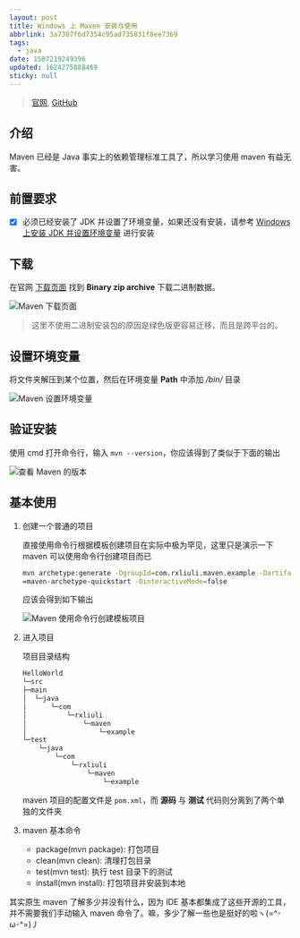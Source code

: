 ```yaml
---
layout: post
title: Windows 上 Maven 安装与使用
abbrlink: 3a7307f6d7354c95ad735831f8ee73b9
tags:
  - java
date: 1587219249396
updated: 1624275888469
sticky: null
---
```


> [官网](https://maven.apache.org), [GitHub](https://github.com/apache/maven)

## 介绍

Maven 已经是 Java 事实上的依赖管理标准工具了，所以学习使用 maven 有益无害。

## 前置要求

- [x] 必须已经安装了 JDK 并设置了环境变量，如果还没有安装，请参考 [Windows 上安装 JDK 并设置环境变量](/p/7fefb689b04840dc92ff85a703128115) 进行安装

## 下载

在官网 [下载页面](https://maven.apache.org/download.cgi) 找到 **Binary zip archive** 下载二进制数据。

![Maven 下载页面](https://img.rxliuli.com/20181109124211.png)

> 这里不使用二进制安装包的原因是绿色版更容易迁移，而且是跨平台的。

## 设置环境变量

将文件夹解压到某个位置，然后在环境变量 **Path** 中添加 _/bin/_ 目录

![Maven 设置环境变量](https://img.rxliuli.com/20181109124557.png)

## 验证安装

使用 cmd 打开命令行，输入 `mvn --version`，你应该得到了类似于下面的输出

![查看 Maven 的版本](https://img.rxliuli.com/20181109124924.png)

## 基本使用

1.  创建一个普通的项目

    直接使用命令行根据模板创建项目在实际中极为罕见，这里只是演示一下 maven 可以使用命令行创建项目而已

    ```sh
    mvn archetype:generate -DgroupId=com.rxliuli.maven.example -DartifactId=HelloWorld -DarchetypeArtifactId
    =maven-archetype-quickstart -DinteractiveMode=false
    ```

    应该会得到如下输出

    ![Maven 使用命令行创建模板项目](https://img.rxliuli.com/20181109130243.png)

1.  进入项目

    项目目录结构

    ```sh
    HelloWorld
    └─src
    ├─main
    │  └─java
    │      └─com
    │          └─rxliuli
    │              └─maven
    │                  └─example
    └─test
        └─java
            └─com
                └─rxliuli
                    └─maven
                        └─example
    ```

    maven 项目的配置文件是 `pom.xml`，而 **源码** 与 **测试** 代码则分离到了两个单独的文件夹

1.  maven 基本命令
    - package(mvn package): 打包项目
    - clean(mvn clean): 清理打包目录
    - test(mvn test): 执行 test 目录下的测试
    - install(mvn install): 打包项目并安装到本地

其实原生 maven 了解多少并没有什么，因为 IDE 基本都集成了这些开源的工具，并不需要我们手动输入 maven 命令了。嘛，多少了解一些也是挺好的啦ヽ(=^･ω･^=)丿
